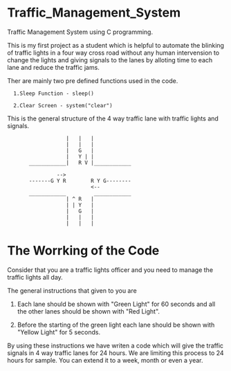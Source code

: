 # Traffic_Management_System
Traffic Management System using C programming.

This is my first project as a student which is helpful to automate the blinking of traffic lights in a four way cross road without any human intervension to change the lights and giving signals to the lanes by alloting time to each lane and reduce the traffic jams.

Ther are mainly two pre defined functions used in the code.

      1.Sleep Function - sleep()
  
      2.Clear Screen - system("clear")

This is the general structure of the 4 way traffic lane with traffic lights and signals.

                       |   |   |         
                       |   |   |        
                       |   G   |        
                       |   Y | |       
           ____________|   R V |____________
                                         
                    -->        
           -------G Y R        R Y G--------
                               <--     
           ____________         ____________
                       | ^ R   |         
                       | | Y   |         
                       |   G   |        
                       |   |   |         
                       |   |   |         

# The Worrking of the Code
Consider that you are a traffic lights officer and you need to manage the traffic lights all day.

The general instructions that given to you are

1. Each lane should be shown with "Green Light" for 60 seconds and all the other lanes should be shown with "Red Light".

2. Before the starting of the green light each lane should be shown with "Yellow Light" for 5 seconds.

By using these instructions we have writen a code which will give the traffic signals in 4 way traffic lanes for 24 hours.
We are limiting this process to 24 hours for sample. You can extend it to a week, month or even a year.
